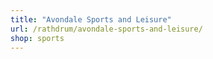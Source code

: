 ```yaml
---
title: "Avondale Sports and Leisure"
url: /rathdrum/avondale-sports-and-leisure/
shop: sports
---
```

